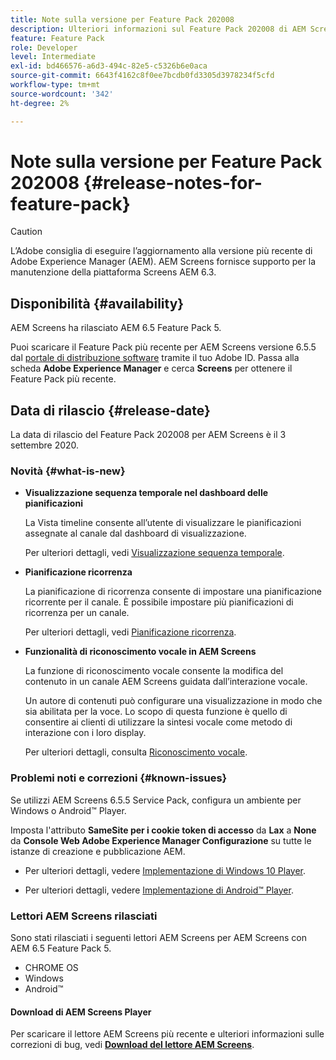 ```yaml
---
title: Note sulla versione per Feature Pack 202008
description: Ulteriori informazioni sul Feature Pack 202008 di AEM Screens rilasciato il 3 settembre 2020.
feature: Feature Pack
role: Developer
level: Intermediate
exl-id: bd466576-a6d3-494c-82e5-c5326b6e0aca
source-git-commit: 6643f4162c8f0ee7bcdb0fd3305d3978234f5cfd
workflow-type: tm+mt
source-wordcount: '342'
ht-degree: 2%

---
```


# Note sulla versione per Feature Pack 202008 {#release-notes-for-feature-pack}

>[!CAUTION]
>
>L’Adobe consiglia di eseguire l’aggiornamento alla versione più recente di Adobe Experience Manager (AEM). AEM Screens fornisce supporto per la manutenzione della piattaforma Screens AEM 6.3.

## Disponibilità {#availability}

AEM Screens ha rilasciato AEM 6.5 Feature Pack 5.

Puoi scaricare il Feature Pack più recente per AEM Screens versione 6.5.5 dal [portale di distribuzione software](https://experience.adobe.com/#/downloads/content/software-distribution/it/aem.html) tramite il tuo Adobe ID. Passa alla scheda **Adobe Experience Manager** e cerca **Screens** per ottenere il Feature Pack più recente.

## Data di rilascio {#release-date}

La data di rilascio del Feature Pack 202008 per AEM Screens è il 3 settembre 2020.

### Novità {#what-is-new}

* **Visualizzazione sequenza temporale nel dashboard delle pianificazioni**

  La Vista timeline consente all’utente di visualizzare le pianificazioni assegnate al canale dal dashboard di visualizzazione.

  Per ulteriori dettagli, vedi [Visualizzazione sequenza temporale](/help/user-guide/channel-assignment-latest-fp.md#timeline-view).

* **Pianificazione ricorrenza**

  La pianificazione di ricorrenza consente di impostare una pianificazione ricorrente per il canale. È possibile impostare più pianificazioni di ricorrenza per un canale.

  Per ulteriori dettagli, vedi [Pianificazione ricorrenza](/help/user-guide/channel-assignment-latest-fp.md#recurrence-schedule).

* **Funzionalità di riconoscimento vocale in AEM Screens**

  La funzione di riconoscimento vocale consente la modifica del contenuto in un canale AEM Screens guidata dall’interazione vocale.

  Un autore di contenuti può configurare una visualizzazione in modo che sia abilitata per la voce. Lo scopo di questa funzione è quello di consentire ai clienti di utilizzare la sintesi vocale come metodo di interazione con i loro display.

  Per ulteriori dettagli, consulta [Riconoscimento vocale](voice-recognition.md).

### Problemi noti e correzioni {#known-issues}

Se utilizzi AEM Screens 6.5.5 Service Pack, configura un ambiente per Windows o Android™ Player.

Imposta l&#39;attributo **SameSite per i cookie token di accesso** da **Lax** a **None** da **Console Web Adobe Experience Manager
Configurazione** su tutte le istanze di creazione e pubblicazione AEM.

* Per ulteriori dettagli, vedere [Implementazione di Windows 10 Player](implementing-windows-player.md#fp-environment-setup).

* Per ulteriori dettagli, vedere [Implementazione di Android™ Player](implementing-android-player.md#fp-environment-setup).

### Lettori AEM Screens rilasciati

Sono stati rilasciati i seguenti lettori AEM Screens per AEM Screens con AEM 6.5 Feature Pack 5.

* CHROME OS
* Windows
* Android™

#### Download di AEM Screens Player

Per scaricare il lettore AEM Screens più recente e ulteriori informazioni sulle correzioni di bug, vedi **[Download del lettore AEM Screens](https://download.macromedia.com/screens/index.html)**.

